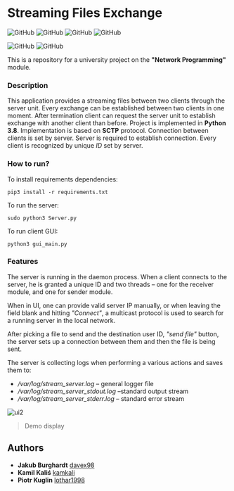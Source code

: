 # Streaming Files Exchange
![GitHub](https://img.shields.io/github/license/lothar1998/Streaming-Files-Exchange) ![GitHub](https://img.shields.io/github/languages/top/lothar1998/Streaming-Files-Exchange)  ![GitHub](https://img.shields.io/github/v/tag/lothar1998/PS_Project)  ![GitHub](https://img.shields.io/github/languages/code-size/lothar1998/PS_Project?color=yellow)

![GitHub](https://img.shields.io/github/stars/lothar1998/PS_Project?style=social) ![GitHub](https://img.shields.io/github/forks/lothar1998/PS_Project?style=social)

This is a repository for a university project on the **"Network Programming"** module.

### Description
This application provides a streaming files between two clients through the server unit. Every exchange can be established between two clients in one moment. After termination client can request the server unit to establish exchange with another client than before.
Project is implemented in **Python 3.8**. Implementation is based on **SCTP** protocol.
Connection between clients is set by server. Server is required to establish connection. Every client is recognized by unique *ID* set by server. 



### How to run?
To install requirements dependencies:

``pip3 install -r requirements.txt``

To run the server:

``sudo python3 Server.py``

To run client GUI:

``python3 gui_main.py``



### Features

The server is running in the daemon process. When a client connects to the server, he is granted a unique ID and two threads – one for the receiver module, and one for sender module.

When in UI, one can provide valid server IP manually, or when leaving the field blank and hitting *"Connect"*, a multicast protocol is used to search for a running server in the local network.

After picking a file to send and the destination user ID, *"send file"* button, the server sets up a connection between them and then the file is being sent.

The server is collecting logs when performing a various actions and saves them to:
* */var/log/stream_server.log* – general logger file
* */var/log/stream_server_stdout.log* –standard output stream
* */var/log/stream_server_stderr.log* – standard error stream

![ui2](https://user-images.githubusercontent.com/33781380/72993778-40679200-3df6-11ea-883b-689ad3bcc6a3.png)
> Demo display

## Authors

* **Jakub Burghardt** [davex98](https://github.com/davex98)
* **Kamil Kaliś** [kamkali](https://github.com/kamkali)
* **Piotr Kuglin** [lothar1998](https://github.com/lothar1998)


